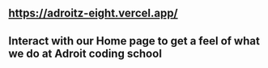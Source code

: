 ## https://adroitz-eight.vercel.app/

## Interact with our Home page to get a feel of what we do at Adroit coding school
